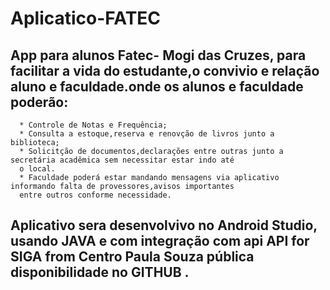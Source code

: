 # Aplicatico-FATEC


## App para alunos Fatec- Mogi das Cruzes, para facilitar a vida do estudante,o convivio e relação aluno e faculdade.onde os alunos e faculdade poderão:

      * Controle de Notas e Frequência;
      * Consulta a estoque,reserva e renovção de livros junto a biblioteca;
      * Solicitção de documentos,declarações entre outras junto a secretária acadêmica sem necessitar estar indo até 
      o local.
      * Faculdade poderá estar mandando mensagens via aplicativo informando falta de provessores,avisos importantes 
      entre outros conforme necessidade.
      
      
## Aplicativo sera desenvolvivo no Android Studio, usando JAVA e com integração com api API for SIGA from Centro Paula Souza pública disponibilidade no GITHUB .
